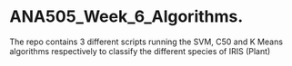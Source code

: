 # ANA505_Week_6_Algorithms.
The repo contains 3 different scripts running the SVM, C50 and K Means algorithms respectively to classify the different species of IRIS (Plant) 

